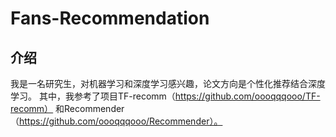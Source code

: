 # Fans-Recommendation
## 介绍
我是一名研究生，对机器学习和深度学习感兴趣，论文方向是个性化推荐结合深度学习。
其中，我参考了项目TF-recomm（https://github.com/oooqqqooo/TF-recomm） 和Recommender（https://github.com/oooqqqooo/Recommender）。
